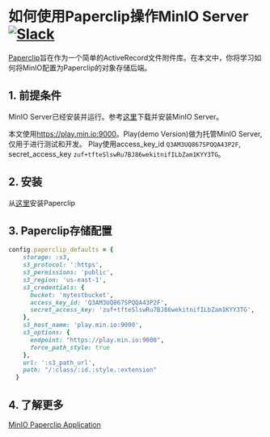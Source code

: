 # 如何使用Paperclip操作MinIO Server [![Slack](https://slack.min.io/slack?type=svg)](https://slack.min.io)

[Paperclip](https://github.com/thoughtbot/paperclip)旨在作为一个简单的ActiveRecord文件附件库。在本文中，你将学习如何将MinIO配置为Paperclip的对象存储后端。

## 1. 前提条件

MinIO Server已经安装并运行。参考[这里](https://docs.min.io/docs/minio-quickstart-guide)下载并安装MinIO Server。

本文使用<https://play.min.io:9000>。Play(demo Version)做为托管MinIO Server,仅用于进行测试和开发。
Play使用access_key_id ``Q3AM3UQ867SPQQA43P2F``, secret_access_key ``zuf+tfteSlswRu7BJ86wekitnifILbZam1KYY3TG``。

## 2. 安装

从[这里](https://github.com/thoughtbot/paperclip)安装Paperclip

## 3. Paperclip存储配置

```ruby
config.paperclip_defaults = {
    storage: :s3,
    s3_protocol: ':https',
    s3_permissions: 'public',
    s3_region: 'us-east-1',     
    s3_credentials: {
      bucket: 'mytestbucket',
      access_key_id: 'Q3AM3UQ867SPQQA43P2F',
      secret_access_key: 'zuf+tfteSlswRu7BJ86wekitnifILbZam1KYY3TG',
    },
    s3_host_name: 'play.min.io:9000',
    s3_options: {
      endpoint: "https://play.min.io:9000",
      force_path_style: true
    },
    url: ':s3_path_url',
    path: "/:class/:id.:style.:extension"
  }
```

## 4. 了解更多
 [MinIO Paperclip Application](https://github.com/sadysnaat/minio-paperclip)

